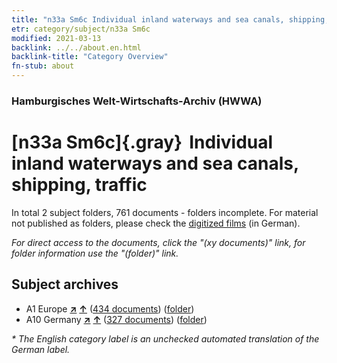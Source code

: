 ```yaml
---
title: "n33a Sm6c Individual inland waterways and sea canals, shipping, traffic"
etr: category/subject/n33a Sm6c
modified: 2021-03-13
backlink: ../../about.en.html
backlink-title: "Category Overview"
fn-stub: about
---
```


### Hamburgisches Welt-Wirtschafts-Archiv (HWWA)
# [n33a Sm6c]{.gray}&#8201; Individual inland waterways and sea canals, shipping, traffic&#160; 





In total 2 subject folders, 761 documents - folders incomplete.
For material not published as folders, please check the [digitized films](/film/h1_sh) (in German).

_For direct access to the documents, click the "(xy documents)" link, for folder information use the "(folder)" link._

## Subject archives


- A1 Europe [**&nearr;**](../../../geo/i/140892/about.en.html "Europe (all folders)") [**&uarr;**](../../../geo/about.en.html#A1 "Country category system") (<a href="https://pm20.zbw.eu/dfgview/sh/140892,145659" title="about: Europe : Individual inland waterways and sea canals, shipping, traffic" target="_blank">434 documents</a>) ([folder](../../../../folder/sh/1408xx/140892/1456xx/145659/about.en.html))
- A10 Germany [**&nearr;**](../../../geo/i/126128/about.en.html "Germany (all folders)") [**&uarr;**](../../../geo/about.en.html#A10 "Country category system") (<a href="https://pm20.zbw.eu/dfgview/sh/126128,145659" title="about: Germany : Individual inland waterways and sea canals, shipping, traffic" target="_blank">327 documents</a>) ([folder](../../../../folder/sh/1261xx/126128/1456xx/145659/about.en.html))


_* The English category label is an unchecked automated translation of the German label._

